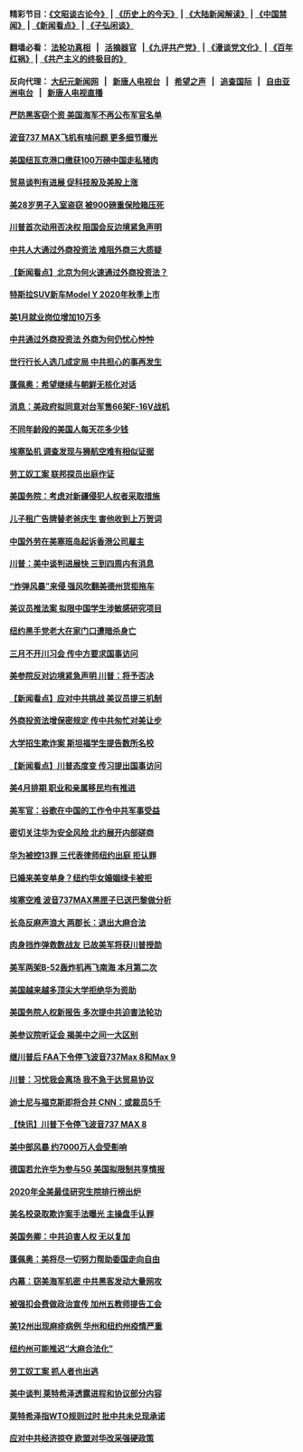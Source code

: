 #### 精彩节目：[《文昭谈古论今》](http://134.209.198.168/wenzhao) | [《历史上的今天》](http://134.209.198.168/today-in-history) | [《大陆新闻解读》](http://134.209.198.168/ntdtv-comedy) | [《中国禁闻》](http://134.209.198.168/ntdtv-news) | [《新闻看点》](http://134.209.198.168/news-insight) | [《子弘闲谈》](http://134.209.198.168/zihongxiantan/) 

 #### 翻墙必看： [法轮功真相](http://134.209.198.168:10000/videos/truth.html) &nbsp;&nbsp;|&nbsp;&nbsp; [活摘器官](http://134.209.198.168:10000/videos/res/Organs/) &nbsp;&nbsp;|[《九评共产党》](http://134.209.198.168:10000/videos/jiuping) | [《漫谈党文化》](http://134.209.198.168:10000/videos/mtdwh) | [《百年红祸》](http://134.209.198.168:10000/videos/bnhh) | [《共产主义的终极目的》](http://134.209.198.168:10000/videos/res/zjmd) 

 #### 反向代理： [大纪元新闻网](http://134.209.198.168:10080/) &nbsp;&nbsp;|&nbsp;&nbsp; [新唐人电视台](http://134.209.198.168:8000/) &nbsp;&nbsp;|&nbsp;&nbsp; [希望之声](http://134.209.198.168:8200/) &nbsp;&nbsp;|&nbsp;&nbsp; [追查国际](http://134.209.198.168:10010/) &nbsp;&nbsp;|&nbsp;&nbsp; [自由亚洲电台](http://134.209.198.168:9800/) &nbsp;&nbsp;|&nbsp;&nbsp; [新唐人电视直播](http://134.209.198.168/) 

#### [严防黑客窃个资 美国海军不再公布军官名单](../pages/nsc412/n11117713.md?t=03160937) 

#### [波音737 MAX飞机有啥问题 更多细节曝光](../pages/nsc412/n11117173.md?t=03160937) 

#### [美国纽瓦克港口缴获100万磅中国走私猪肉](../pages/nsc412/n11117006.md?t=03160937) 

#### [贸易谈判有进展 促科技股及美股上涨](../pages/nsc412/n11117082.md?t=03160937) 

#### [美28岁男子入室盗窃 被900磅重保险箱压死](../pages/nsc412/n11116931.md?t=03160937) 

#### [川普首次动用否决权 阻国会反边境紧急声明](../pages/nsc412/n11116923.md?t=03160937) 

#### [中共人大通过外商投资法 难阻外商三大质疑](../pages/nsc412/n11116492.md?t=03160937) 

#### [【新闻看点】北京为何火速通过外商投资法？](../pages/nsc412/n11116196.md?t=03160937) 

#### [特斯拉SUV新车Model Y  2020年秋季上市](../pages/nsc412/n11116655.md?t=03160937) 

#### [美1月就业岗位增加10万多](../pages/nsc412/n11116488.md?t=03160937) 

#### [中共通过外商投资法 外商为何仍忧心忡忡](../pages/nsc412/n11116297.md?t=03160937) 

#### [世行行长人选几成定局 中共担心的事再发生](../pages/nsc412/n11116039.md?t=03160937) 

#### [蓬佩奥：希望继续与朝鲜无核化对话](../pages/nsc412/n11116357.md?t=03160937) 

#### [消息：美政府拟同意对台军售66架F-16V战机](../pages/nsc412/n11116284.md?t=03160937) 

#### [不同年龄段的美国人每天花多少钱](../pages/nsc412/n11116246.md?t=03160937) 

#### [埃塞坠机 调查发现与狮航空难有相似证据](../pages/nsc412/n11116036.md?t=03160937) 

#### [劳工奴工案 联邦探员出庭作证](../pages/nsc412/n11114999.md?t=03160937) 

#### [美国务院：考虑对新疆侵犯人权者采取措施](../pages/nsc412/n11114644.md?t=03160937) 

#### [儿子租广告牌替老爸庆生 害他收到上万贺词](../pages/nsc412/n11114892.md?t=03160937) 

#### [中国外劳在美塞班岛起诉香港公司雇主](../pages/nsc412/n11114505.md?t=03160937) 

#### [川普：美中谈判进展快 三到四周内有消息](../pages/nsc412/n11113884.md?t=03160937) 

#### [“炸弹风暴”来侵 强风吹翻美德州货柜拖车](../pages/nsc412/n11114084.md?t=03160937) 

#### [美议员推法案 拟限中国学生涉敏感研究项目](../pages/nsc412/n11113614.md?t=03160937) 

#### [纽约黑手党老大在家门口遭暗杀身亡](../pages/nsc412/n11113964.md?t=03160937) 

#### [三月不开川习会 传中方要求国事访问](../pages/nsc412/n11113391.md?t=03160937) 

#### [美参院反对边境紧急声明 川普：将予否决](../pages/nsc412/n11113947.md?t=03160937) 

#### [【新闻看点】应对中共挑战 美议员提三机制](../pages/nsc412/n11113410.md?t=03160937) 

#### [外商投资法增保密规定 传中共匆忙对美让步](../pages/nsc412/n11113882.md?t=03160937) 

#### [大学招生欺诈案 斯坦福学生提告数所名校](../pages/nsc412/n11113756.md?t=03160937) 

#### [【新闻看点】川普态度变 传习提出国事访问](../pages/nsc412/n11113351.md?t=03160937) 

#### [美4月排期 职业和亲属移民均有推进](../pages/nsc412/n11113769.md?t=03160937) 

#### [美军官：谷歌在中国的工作令中共军事受益](../pages/nsc412/n11113729.md?t=03160937) 

#### [密切关注华为安全风险 北约展开内部磋商](../pages/nsc412/n11113653.md?t=03160937) 

#### [华为被控13罪 三代表律师纽约出庭 拒认罪](../pages/nsc412/n11113444.md?t=03160937) 

#### [已婚来美变单身？纽约华女婚姻绿卡被拒](../pages/nsc412/n11112063.md?t=03160937) 

#### [埃塞空难 波音737MAX黑匣子已送巴黎做分析](../pages/nsc412/n11112958.md?t=03160937) 

#### [长岛反麻声浪大 两郡长：退出大麻合法](../pages/nsc412/n11112066.md?t=03160937) 

#### [肉身挡炸弹救数战友 已故美军将获川普授勋](../pages/nsc412/n11112587.md?t=03160937) 

#### [美军两架B-52轰炸机再飞南海 本月第二次](../pages/nsc412/n11112258.md?t=03160937) 

#### [美国越来越多顶尖大学拒绝华为资助](../pages/nsc412/n11111729.md?t=03160937) 

#### [美国务院人权新报告 多次提中共迫害法轮功](../pages/nsc412/n11111708.md?t=03160937) 

#### [美参议院听证会 揭美中之间一大区别](../pages/nsc412/n11111663.md?t=03160937) 

#### [继川普后 FAA下令停飞波音737Max 8和Max 9](../pages/nsc412/n11111489.md?t=03160937) 

#### [川普：习忧我会离场 我不急于达贸易协议](../pages/nsc412/n11111521.md?t=03160937) 

#### [迪士尼与福克斯即将合并 CNN：或裁员5千](../pages/nsc412/n11111221.md?t=03160937) 

#### [【快讯】川普下令停飞波音737 MAX 8](../pages/nsc412/n11111226.md?t=03160937) 

#### [美中部风暴 约7000万人会受影响](../pages/nsc412/n11111164.md?t=03160937) 

#### [德国若允许华为参与5G 美国拟限制共享情报](../pages/nsc412/n11111029.md?t=03160937) 

#### [2020年全美最佳研究生院排行榜出炉](../pages/nsc412/n11110786.md?t=03160937) 

#### [美名校录取欺诈案手法曝光 主操盘手认罪](../pages/nsc412/n11110772.md?t=03160937) 

#### [美国务卿：中共迫害人权 无以复加](../pages/nsc412/n11110966.md?t=03160937) 

#### [蓬佩奥：美将尽一切努力帮助委国走向自由](../pages/nsc412/n11110670.md?t=03160937) 

#### [内幕：窃美海军机密 中共黑客发动大量网攻](../pages/nsc412/n11110402.md?t=03160937) 

#### [被强扣会费做政治宣传  加州五教师提告工会](../pages/nsc412/n11110544.md?t=03160937) 

#### [美12州出现麻疹病例 华州和纽约州疫情严重](../pages/nsc412/n11110217.md?t=03160937) 

#### [纽约州可能推迟“大麻合法化”](../pages/nsc412/n11109346.md?t=03160937) 

#### [劳工奴工案 抓人者也出逃](../pages/nsc412/n11109329.md?t=03160937) 

#### [美中谈判 莱特希泽透露进程和协议部分内容](../pages/nsc412/n11109087.md?t=03160937) 

#### [莱特希泽指WTO规则过时 批中共未兑现承诺](../pages/nsc412/n11109063.md?t=03160937) 

#### [应对中共经济掠夺 欧盟对华改采强硬政策](../pages/nsc412/n11108858.md?t=03160937) 

